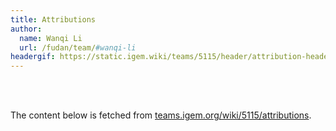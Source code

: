 ```yaml
---
title: Attributions
author:
  name: Wanqi Li
  url: /fudan/team/#wanqi-li
headergif: https://static.igem.wiki/teams/5115/header/attribution-header.gif
---
```


<br><br>

The content below is fetched from [teams.igem.org/wiki/5115/attributions](https://attributions.igem.org?team=Fudan&year=2024).

<div id="attrDiv"></div>

<script>
  fetch('https://teams.igem.org/wiki/5115/attributions')
    .then(response => {
      const _div = document.getElementById("attrDiv");
      _div.innerHTML = response.text();
      return response.text();
    })
    // .then(html => {
    //   const parser = new DOMParser();
    //   const doc = parser.parseFromString(html, "text/html");
    //   const docArticle = doc.querySelector('article').innerHTML;
    // })
    .catch(error => {
       console.error('Failed to fetch page: ', error);
    });
</script>